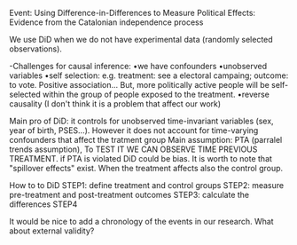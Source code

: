 Event: Using Difference-in-Differences to Measure Political Effects: Evidence from the Catalonian independence process

We use DiD when we do not have experimental data (randomly selected observations).

-Challenges for causal inference:
•we have confounders
•unobserved variables
•self selection: e.g. treatment: see a electoral campaing; outcome: to vote. Positive association... But, more politically active people will be self-selected within the group of people exposed to the treatment. 
•reverse causality (I don't think it is a problem that affect our work)

Main pro of DiD: it controls for unobserved time-invariant variables (sex, year of birth, PSES...). However it does not account for time-varying confounders that affect the tratment group
Main assumption: PTA (parralel trends assumption), To TEST IT WE CAN OBSERVE TIME PREVIOUS TREATMENT. if PTA is violated DiD could be bias.
It is worth to note that "spillover effects" exist. When the treatment affects also the control group.


How to to DiD
STEP1: define treatment and control groups
STEP2: measure pre-treatment and post-treatment outcomes
STEP3: calculate the differences
STEP4

It would be nice to add a chronology of the events in our research. What about external validity?
